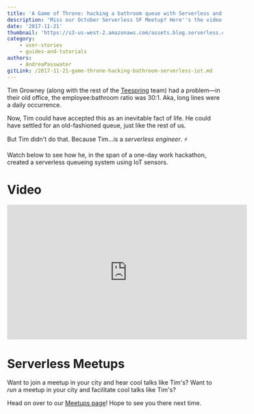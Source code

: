 ```yaml
---
title: 'A Game of Throne: hacking a bathroom queue with Serverless and IoT'
description: 'Miss our October Serverless SF Meetup? Here''s the video! Learn how to hack a hectic bathroom queue serverless-ly with IoT sensors.'
date: '2017-11-21'
thumbnail: 'https://s3-us-west-2.amazonaws.com/assets.blog.serverless.com/game_throne.jpg'
category:
    - user-stories
    - guides-and-tutorials
authors:
    - AndreaPasswater
gitLink: /2017-11-21-game-throne-hacking-bathroom-serverless-iot.md
---
```


Tim Growney (along with the rest of the [Teespring](https://teespring.com/) team) had a problem—in their old office, the employee:bathroom ratio was 30:1. Aka, long lines were a daily occurrence.

Now, Tim could have accepted this as an inevitable fact of life. He could have settled for an old-fashioned queue, just like the rest of us.

But Tim didn't do that. Because Tim...is a *serverless engineer*. ⚡️

Watch below to see how he, in the span of a one-day work hackathon, created a serverless queueing system using IoT sensors.

# Video

<iframe width="560" height="315" src="https://www.youtube.com/embed/StXBCwHAdU8" frameborder="0" allowfullscreen></iframe>

# Serverless Meetups

Want to join a meetup in your city and hear cool talks like Tim's? Want to *run* a meetup in your city and facilitate cool talks like Tim's?

Head on over to our [Meetups page](https://serverless.com/community/meetups/)! Hope to see you there next time.
